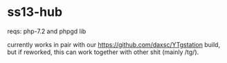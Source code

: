 # ss13-hub
reqs: php-7.2 and phpgd lib

currently works in pair with our https://github.com/daxsc/YTgstation build, but if reworked, this can work together with other shit (mainly /tg/).
